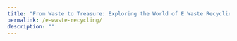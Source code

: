 ```yaml
---
title: "From Waste to Treasure: Exploring the World of E Waste Recycling"
permalink: /e-waste-recycling/
description: ""
---
```

